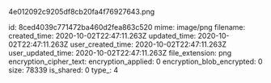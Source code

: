 4e012092c9205df8cb20fa4f76927643.png

id: 8ced4039c771472ba460d2fea863c520
mime: image/png
filename: 
created_time: 2020-10-02T22:47:11.263Z
updated_time: 2020-10-02T22:47:11.263Z
user_created_time: 2020-10-02T22:47:11.263Z
user_updated_time: 2020-10-02T22:47:11.263Z
file_extension: png
encryption_cipher_text: 
encryption_applied: 0
encryption_blob_encrypted: 0
size: 78339
is_shared: 0
type_: 4